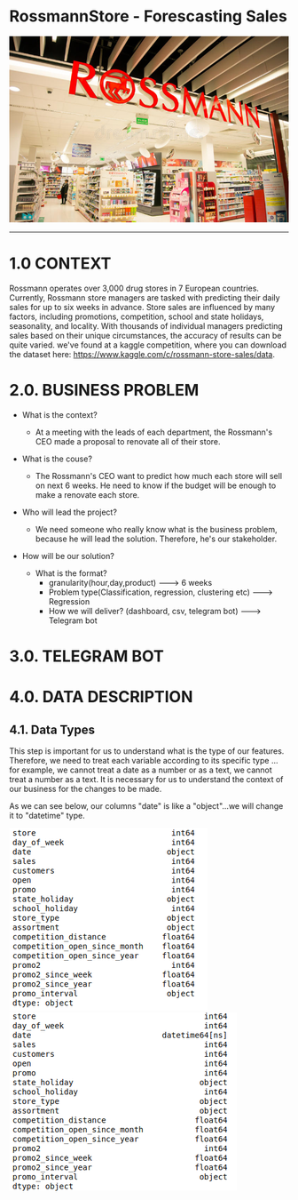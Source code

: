 # RossmannStore - Forescasting Sales

![](img/rossmann_store.png)

---

# 1.0 CONTEXT

Rossmann operates over 3,000 drug stores in 7 European countries. Currently, Rossmann store managers are tasked with predicting their daily sales for up to six weeks in advance. Store sales are influenced by many factors, including promotions, competition, school and state holidays, seasonality, and locality. With thousands of individual managers predicting sales based on their unique circumstances, the accuracy of results can be quite varied. we've found at a kaggle competition, where you can download the dataset here: https://www.kaggle.com/c/rossmann-store-sales/data.


# 2.0. BUSINESS PROBLEM

- What is the context?

    - At a meeting with the leads of each department, the Rossmann's CEO made a proposal to renovate all of their store.

- What is the couse?

    - The Rossmann's CEO want to predict how much each store will sell on next 6 weeks. He need to know if the budget will be enough to make a renovate each store.

- Who will lead the project?

    - We need someone who really know what is the business problem, because he will lead the solution. Therefore, he's our stakeholder.

- How will be our solution?
    - What is the format?
      - granularity(hour,day,product) ---> 6 weeks
      - Problem type(Classification, regression, clustering etc) ---> Regression
      - How we will deliver? (dashboard, csv, telegram bot) ---> Telegram bot
      
 # 3.0. TELEGRAM BOT
 
 
 # 4.0. DATA DESCRIPTION
 
 ## 4.1. Data Types
 
 This step is important for us to understand what is the type of our features. Therefore, we need to treat each variable according to its specific type ... for example, we cannot treat a date as a number or as a text, we cannot treat a number as a text. It is necessary for us to understand the context of our business for the changes to be made.

As we can see below, our columns "date" is like a "object"...we will change it to "datetime" type.
 
![](img/data_type1.png)
![](img/data_types2.png)
